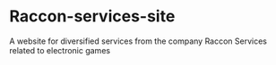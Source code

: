 # Raccon-services-site
A website for diversified services from the company Raccon Services related to electronic games
